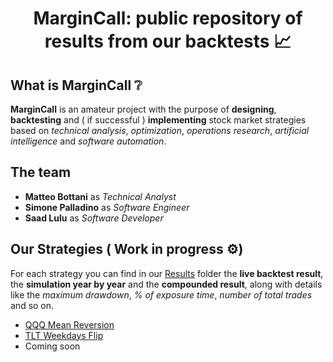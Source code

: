 # <p align="center">MarginCall: public repository of results from our backtests 📈</p>



## What is MarginCall ❔
**MarginCall** is an amateur project with the purpose of **designing**, **backtesting** and ( if successful ) **implementing** stock market strategies based on *technical analysis*, *optimization*, *operations research*, *artificial intelligence* and *software automation*.

## The team
 * **Matteo Bottani** as *Technical Analyst*
 * **Simone Palladino** as *Software Engineer*
 * **Saad Lulu** as *Software Developer*

## Our Strategies ( Work in progress ⚙️)
For each strategy you can find in our [Results](/Results) folder the **live backtest result**, the **simulation year by year** and the **compounded result**, along with details like the *maximum drawdown*, *% of exposure time*, *number of total trades* and so on.
* [QQQ Mean Reversion](/Results/QQQ_Mean_Reversion.md)
* [TLT Weekdays Flip](/Results/TLT_Weekdays_Flip.md)
* Coming soon 
